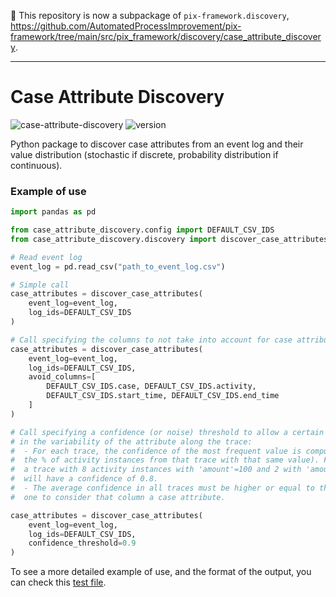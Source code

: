🚨 This repository is now a subpackage of `pix-framework.discovery`, https://github.com/AutomatedProcessImprovement/pix-framework/tree/main/src/pix_framework/discovery/case_attribute_discovery.

---

# Case Attribute Discovery

![case-attribute-discovery](https://github.com/AutomatedProcessImprovement/case-attribute-discovery/actions/workflows/build.yaml/badge.svg)
![version](https://img.shields.io/github/v/tag/AutomatedProcessImprovement/case-attribute-discovery)


Python package to discover case attributes from an event log and their value distribution (stochastic if discrete, probability distribution
if continuous).

### Example of use

```python
import pandas as pd

from case_attribute_discovery.config import DEFAULT_CSV_IDS
from case_attribute_discovery.discovery import discover_case_attributes

# Read event log
event_log = pd.read_csv("path_to_event_log.csv")

# Simple call
case_attributes = discover_case_attributes(
    event_log=event_log,
    log_ids=DEFAULT_CSV_IDS
)

# Call specifying the columns to not take into account for case attribute analysis
case_attributes = discover_case_attributes(
    event_log=event_log,
    log_ids=DEFAULT_CSV_IDS,
    avoid_columns=[
        DEFAULT_CSV_IDS.case, DEFAULT_CSV_IDS.activity,
        DEFAULT_CSV_IDS.start_time, DEFAULT_CSV_IDS.end_time
    ]
)

# Call specifying a confidence (or noise) threshold to allow a certain noise 
# in the variability of the attribute along the trace: 
#  - For each trace, the confidence of the most frequent value is computed (i.e. 
#  the % of activity instances from that trace with that same value). For example, 
#  a trace with 8 activity instances with 'amount'=100 and 2 with 'amount'=150 
#  will have a confidence of 0.8.
#  - The average confidence in all traces must be higher or equal to the specified
#  one to consider that column a case attribute.

case_attributes = discover_case_attributes(
    event_log=event_log,
    log_ids=DEFAULT_CSV_IDS,
    confidence_threshold=0.9
)
```

To see a more detailed example of use, and the format of the output, you can check this
[test file](https://github.com/AutomatedProcessImprovement/case-attribute-discovery/blob/964a5840325b1f8e8436c7004d5ab09b78b335d2/tests/discovery_test.py#L40).
